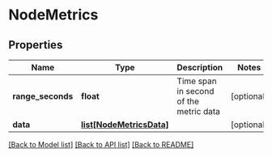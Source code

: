 # NodeMetrics

## Properties
Name | Type | Description | Notes
------------ | ------------- | ------------- | -------------
**range_seconds** | **float** | Time span in second of the metric data | [optional] 
**data** | [**list[NodeMetricsData]**](NodeMetricsData.md) |  | [optional] 

[[Back to Model list]](../README.md#documentation-for-models) [[Back to API list]](../README.md#documentation-for-api-endpoints) [[Back to README]](../README.md)


